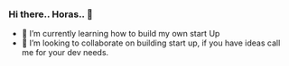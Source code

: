 ### Hi there.. Horas.. 👋

- 🌱 I’m currently learning how to build my own start Up
- 👯 I’m looking to collaborate on building start up, if you have ideas call me for your dev needs.
